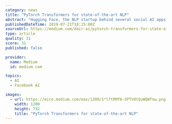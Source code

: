 ```yaml
---
category: news
title: "PyTorch Transformers for state-of-the-art NLP"
abstract: "Hugging Face, the NLP startup behind several social AI apps and open source libraries such as PyTorch BERT, just released a new python library called PyTorch Transformers. Transformers are a new set of techniques used to train highly performing and ..."
publishedDateTime: 2019-07-21T18:15:00Z
sourceUrl: https://medium.com/dair-ai/pytorch-transformers-for-state-of-the-art-nlp-3348911ffa5b
type: article
quality: 31
score: 31
published: false

provider:
  name: Medium
  id: medium.com

topics:
  - AI
  - Facebook AI

images:
  - url: https://miro.medium.com/max/1200/1*lftRMf6-SPTVOtQvWQWfow.png
    width: 1200
    height: 732
    title: "PyTorch Transformers for state-of-the-art NLP"
---
```

